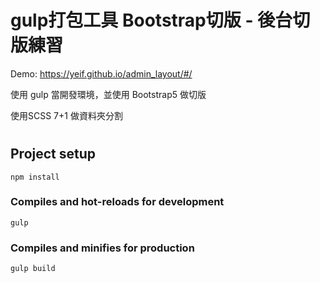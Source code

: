 
# gulp打包工具  Bootstrap切版 -  後台切版練習

Demo: https://yeif.github.io/admin_layout/#/

使用 gulp 當開發環境，並使用 Bootstrap5 做切版

使用SCSS 7+1 做資料夾分割
#

## Project setup
```
npm install
```

### Compiles and hot-reloads for development
```
gulp
```

### Compiles and minifies for production
```
gulp build
```
